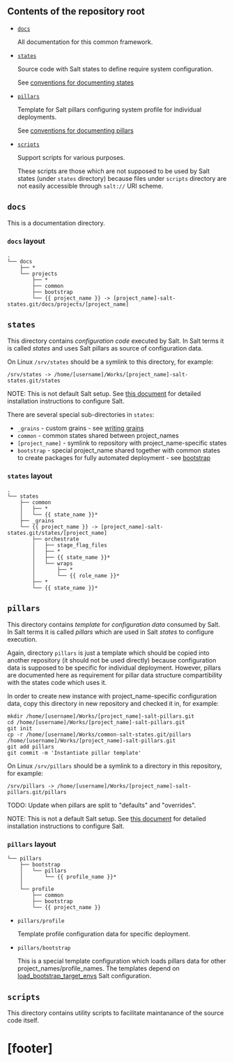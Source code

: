 
## Contents of the repository root ##

*   [`docs`](#docs)

    All documentation for this common framework.

*   [`states`](#states)

    Source code with Salt states to define require system configuration.

    See [conventions for documenting states][5]

*   [`pillars`](#pillars)

    Template for Salt pillars configuring system profile for
    individual deployments.

    See [conventions for documenting pillars][6]

*   [`scripts`](#scripts)

    Support scripts for various purposes.

    These scripts are those which are not supposed to be used by Salt states
    (under `states` directory) because files under `scripts` directory are not
    easily accessible through `salt://` URI scheme.

## `docs` ##

This is a documentation directory.

### `docs` layout ###

```
.
└── docs
    ├── *
    └── projects
        ├── *
        ├── common
        ├── bootstrap
        └── {{ project_name }} -> [project_name]-salt-states.git/docs/projects/[project_name]
```

## `states` ##

This directory contains _configuration code_ executed by Salt.
In Salt terms it is called _states_ and uses Salt pillars as source of
configuration data.

On Linux `/srv/states` should be a symlink to this directory, for example:

```
/srv/states -> /home/[username]/Works/[project_name]-salt-states.git/states
```

NOTE: This is not default Salt setup.
See [this document][1] for detailed installation instructions
to configure Salt.

There are several special sub-directories in `states`:
*   `_grains` - custom grains - see [writing grains][2]
*   `common` - common states shared between project_names
*   `[project_name]` - symlink to repository with project_name-specific states
*   `bootstrap` - special project_name shared together with common states to
    create packages for fully automated deployment - see [bootstrap][3]

### `states` layout ###

```
.
└── states
    ├── common
    │   ├── *
    │   └── {{ state_name }}*
    ├── _grains
    └── {{ project_name }} -> [project_name]-salt-states.git/states/[project_name]
        ├── orchestrate
        │   ├── stage_flag_files
        │   ├── *
        │   ├── {{ state_name }}*
        │   └── wraps
        │       ├── *
        │       └── {{ role_name }}*
        ├── *
        └── {{ state_name }}*
```

## `pillars` ##

This directory contains _template_ for
_configuration data_ consumed by Salt.
In Salt terms it is called _pillars_ which are used in Salt _states_ to
configure execution.

Again, directory `pillars` is just a template which should be copied
into another repository (it should not be used directly) because
configuration data is supposed to be specific for individual deployment.
However, pillars are documented here as requirement for pillar data
structure compartibility with the states code which uses it.

In order to create new instance with project_name-specific configuration data,
copy this directory in new repository and checked it in, for example:

```
mkdir /home/[username]/Works/[project_name]-salt-pillars.git
cd /home/[username]/Works/[project_name]-salt-pillars.git
git init
cp -r /home/[username]/Works/common-salt-states.git/pillars /home/[username]/Works/[project_name]-salt-pillars.git
git add pillars
git commit -m 'Instantiate pillar template'
```

On Linux `/srv/pillars` should be a symlink to a directory in this repository, for example:

```
/srv/pillars -> /home/[username]/Works/[project_name]-salt-pillars.git/pillars
```
TODO: Update when pillars are split to "defaults" and "overrides".

NOTE: This is not a default Salt setup.
See [this document][1] for detailed installation instructions
to configure Salt.

### `pillars` layout ###

```
└── pillars
    ├── bootstrap
    │   └── pillars
    │       └── {{ profile_name }}*
    │
    └── profile
        ├── common
        ├── bootstrap
        └── {{ project_name }}
```

*   `pillars/profile`

    Template profile configuration data for specific deployment.

*   `pillars/bootstrap`

    This is a special template configuration which
    loads pillars data for other project_names/profile_names.
    The templates depend on [load_bootstrap_target_envs][4]
    Salt configuration.


## `scripts` ##

This directory contains utility scripts to facilitate maintanance of
the source code itself.

# [footer] #

[1]: /docs/getting_started.md
[2]: http://docs.saltstack.com/en/latest/topics/targeting/grains.html#writing-grains
[3]: /docs/bootstrap/readme.md
[4]: /docs/configs/bootstrap/this_system_keys/load_bootstrap_target_envs/readme.md

[5]: /docs/states/readme.md
[6]: /docs/pillars/readme.md


